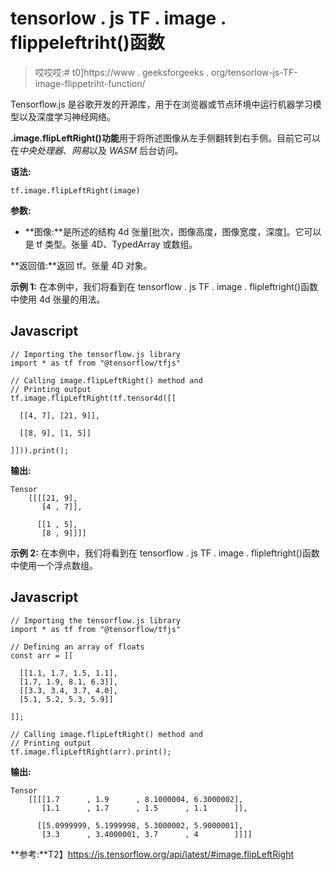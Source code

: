 # tensorlow . js TF . image . flippeleftriht()函数

> 哎哎哎:# t0]https://www . geeksforgeeks . org/tensorlow-js-TF-image-flippetriht-function/

Tensorflow.js 是谷歌开发的开源库，用于在浏览器或节点环境中运行机器学习模型以及深度学习神经网络。

**.image.flipLeftRight()功能**用于将所述图像从左手侧翻转到右手侧。目前它可以在*中央处理器*、*网易*以及 *WASM* 后台访问。

**语法:**

```
tf.image.flipLeftRight(image)
```

**参数:**

*   **图像:**是所述的结构 4d 张量[批次，图像高度，图像宽度，深度]。它可以是 tf 类型。张量 4D、TypedArray 或数组。

**返回值:**返回 tf。张量 4D 对象。

**示例 1:** 在本例中，我们将看到在 tensorflow . js TF . image . flipleftright()函数中使用 4d 张量的用法。

## Javascript

```
// Importing the tensorflow.js library
import * as tf from "@tensorflow/tfjs"

// Calling image.flipLeftRight() method and
// Printing output
tf.image.flipLeftRight(tf.tensor4d([[

  [[4, 7], [21, 9]],

  [[8, 9], [1, 5]]

]])).print();
```

**输出:**

```
Tensor
    [[[[21, 9],
       [4 , 7]],

      [[1 , 5],
       [8 , 9]]]]
```

**示例 2:** 在本例中，我们将看到在 tensorflow . js TF . image . flipleftright()函数中使用一个浮点数组。

## Javascript

```
// Importing the tensorflow.js library
import * as tf from "@tensorflow/tfjs"

// Defining an array of floats
const arr = [[

  [[1.1, 1.7, 1.5, 1.1], 
  [1.7, 1.9, 8.1, 6.3]],
  [[3.3, 3.4, 3.7, 4.0], 
  [5.1, 5.2, 5.3, 5.9]]

]];

// Calling image.flipLeftRight() method and
// Printing output
tf.image.flipLeftRight(arr).print();
```

**输出:**

```
Tensor
    [[[[1.7      , 1.9      , 8.1000004, 6.3000002],
       [1.1      , 1.7      , 1.5      , 1.1      ]],

      [[5.0999999, 5.1999998, 5.3000002, 5.9000001],
       [3.3      , 3.4000001, 3.7      , 4        ]]]]
```

**参考:**T2】https://js.tensorflow.org/api/latest/#image.flipLeftRight